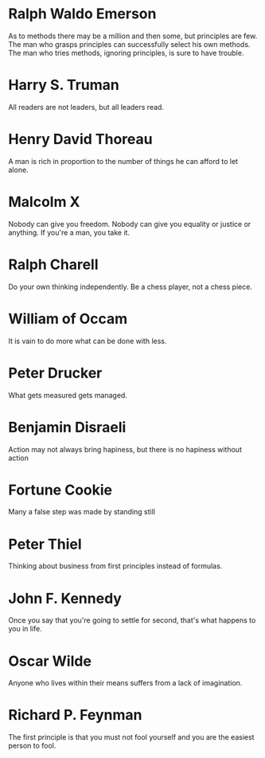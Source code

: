 # Ralph Waldo Emerson
As to methods there may be a million and then some, but principles are few. The man who grasps principles can successfully select his own methods. The man who tries methods, ignoring principles, is sure to have trouble.
# Harry S. Truman
All readers are not leaders, but all leaders read.
# Henry David Thoreau
A man is rich in proportion to the number of things he can afford to let alone.
# Malcolm X
Nobody can give you freedom. Nobody can give you equality or justice or anything. If you're a man, you take it.
# Ralph Charell
Do your own thinking independently. Be a chess player, not a chess piece.
# William of Occam
It is vain to do more what can be done with less.
# Peter Drucker
What gets measured gets managed.
# Benjamin Disraeli
Action may not always bring hapiness, but there is no hapiness without action
# Fortune Cookie
Many a false step was made by standing still
# Peter Thiel
Thinking about business from first principles instead of formulas.
# John F. Kennedy
Once you say that you're going to settle for second, that's what happens to you in life.
# Oscar Wilde
Anyone who lives within their means suffers from a lack of imagination.
# Richard P. Feynman
The first principle is that you must not fool yourself and you are the easiest person to fool.
